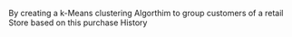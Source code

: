 By creating a k-Means clustering Algorthim to group customers of a retail Store based on this purchase History
